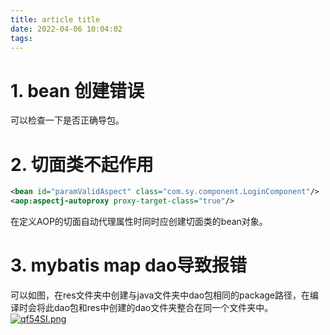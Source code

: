 ```yaml
---
title: article title
date: 2022-04-06 10:04:02
tags:
---
```


# 1. bean 创建错误

可以检查一下是否正确导包。

# 2. 切面类不起作用

```xml
<bean id="paramValidAspect" class="com.sy.component.LoginComponent"/>
<aop:aspectj-autoproxy proxy-target-class="true"/>
```
在定义AOP的切面自动代理属性时同时应创建切面类的bean对象。

# 3. mybatis map dao导致报错
可以如图，在res文件夹中创建与java文件夹中dao包相同的package路径，在编译时会将此dao包和res中创建的dao文件夹整合在同一个文件夹中。
[![qf54SI.png](https://s1.ax1x.com/2022/03/31/qf54SI.png)](https://imgtu.com/i/qf54SI)
